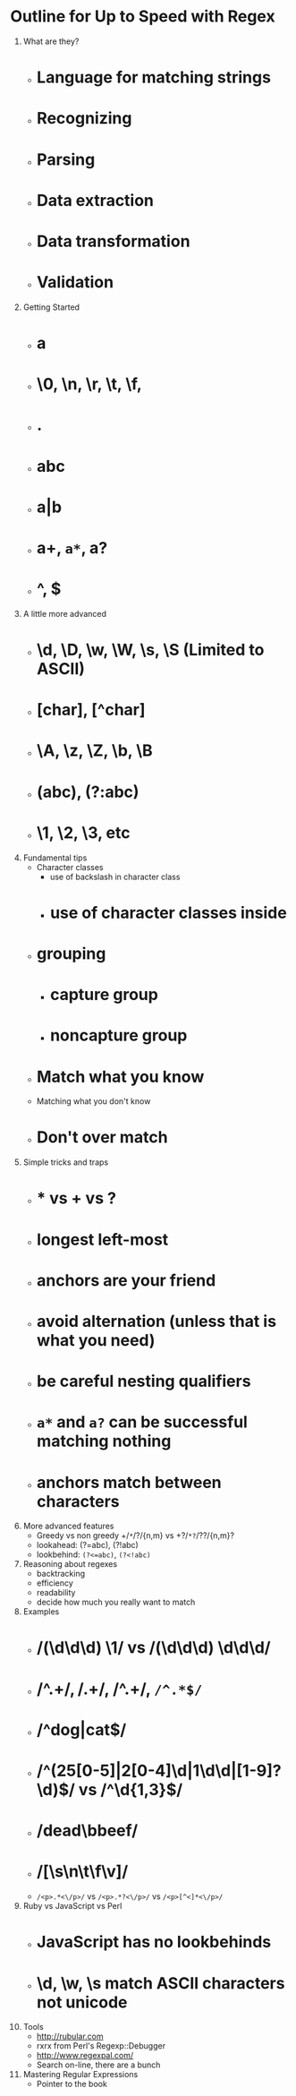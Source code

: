# Outline for Up to Speed with Regex

1. What are they?
    - # Language for matching strings
    - # Recognizing
    - # Parsing
    - # Data extraction
    - # Data transformation
    - # Validation
2. Getting Started
    - # a
    - # \0, \n, \r, \t, \f,
    - # .
    - # abc
    - # a|b
    - # a+, `a*`, a?
    - # ^, $
3. A little more advanced
    - # \d, \D, \w, \W, \s, \S (Limited to ASCII)
    - # [char], [^char]
    - # \A, \z, \Z, \b, \B
    - # (abc), (?:abc)
    - # \1, \2, \3, etc
4. Fundamental tips
    - Character classes
        - use of backslash in character class
        - # use of character classes inside
    - # grouping
        - # capture group
        - # noncapture group
    - # Match what you know
    - Matching what you don't know
    - # Don't over match
5. Simple tricks and traps
    - # * vs + vs ?
    - # longest left-most
    - # anchors are your friend
    - # avoid alternation (unless that is what you need)
    - # be careful nesting qualifiers
    - # `a*` and `a?` can be successful matching nothing
    - # anchors match between characters
6. More advanced features
    - Greedy vs non greedy +/`*`/?/{n,m} vs +?/`*?`/??/{n,m}?
    - lookahead: (?=abc), (?!abc)
    - lookbehind: `(?<=abc)`, `(?<!abc)`
7. Reasoning about regexes
    - backtracking
    - efficiency
    - readability
    - decide how much you really want to match
8. Examples
    - # /(\d\d\d) \1/ vs /(\d\d\d) \d\d\d/
    - # /^.+$/, /.+$/, /^.+/, `/^.*$/`
    - # /^dog|cat$/
    - # /^(25[0-5]|2[0-4]\d|1\d\d|[1-9]?\d)$/ vs /^\d{1,3}$/
    - # /dead\bbeef/
    - # /[\s\n\t\f\v]/
    - `/<p>.*<\/p>/` vs `/<p>.*?<\/p>/` vs `/<p>[^<]*<\/p>/`
9. Ruby vs JavaScript vs Perl
    - # JavaScript has no lookbehinds
    - # \d, \w, \s match ASCII characters not unicode
10. Tools
    - http://rubular.com
    - rxrx from Perl's Regexp::Debugger
    - http://www.regexpal.com/
    - Search on-line, there are a bunch
11. Mastering Regular Expressions
    - Pointer to the book

